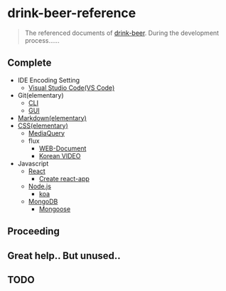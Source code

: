 # drink-beer-reference

> The referenced documents of [drink-beer](https://github.com/liante0904/drink-beer). During the development process......
## Complete
- IDE Encoding Setting
    - [Visual Studio Code(VS Code)](https://code.visualstudio.com/)
- Git(elementary)
    - [CLI](https://liante0904.tistory.com/159?category=745334)
    - [GUI](https://liante0904.tistory.com/165?category=745334)
- [Markdown(elementary)](https://gist.github.com/ihoneymon/652be052a0727ad59601)
- [CSS(elementary)](https://opentutorials.org/course/2418/13517)
    - [MediaQuery](https://opentutorials.org/course/2418/13517)
    - flux
        - [WEB-Document](https://www.vobour.com/1-flexbox-%EC%9D%B4%ED%95%B4-%EB%8B%B9%EC%8B%A0%EC%9D%B4-%EC%95%8C%EC%95%84%EC%95%BC-%ED%95%A0-%EB%AA%A8%EB%93%A0-%EA%B2%83-understa)
        - [Korean VIDEO](https://opentutorials.org/course/2418/13526)
- Javascript
    - [React](https://reactjs.org/)
        - [Create react-app](https://facebook.github.io/create-react-app/docs/getting-started)
    - [Node.js](https://nodejs.org/ko/)
        - [koa](https://koajs.com/)
    - [MongoDB](https://www.mongodb.com/)
        - [Mongoose](https://mongoosejs.com/)

## Proceeding

## Great help.. But unused..

## TODO
